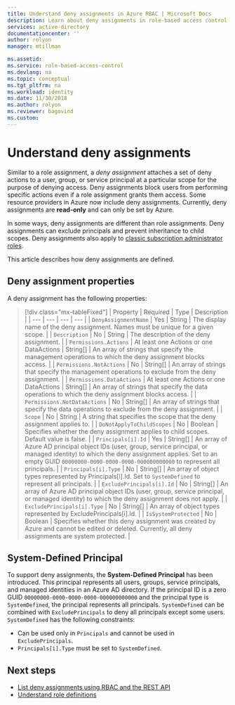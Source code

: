 ```yaml
---
title: Understand deny assignments in Azure RBAC | Microsoft Docs
description: Learn about deny assignments in role-based access control (RBAC) for resources in Azure.
services: active-directory
documentationcenter: ''
author: rolyon
manager: mtillman

ms.assetid: 
ms.service: role-based-access-control
ms.devlang: na
ms.topic: conceptual
ms.tgt_pltfrm: na
ms.workload: identity
ms.date: 11/30/2018
ms.author: rolyon
ms.reviewer: bagovind
ms.custom: 
---
```

# Understand deny assignments

Similar to a role assignment, a *deny assignment* attaches a set of deny actions to a user, group, or service principal at a particular scope for the purpose of denying access. Deny assignments block users from performing specific actions even if a role assignment grants them access. Some resource providers in Azure now include deny assignments. Currently, deny assignments are **read-only** and can only be set by Azure.

In some ways, deny assignments are different than role assignments. Deny assignments can exclude principals and prevent inheritance to child scopes. Deny assignments also apply to [classic subscription administrator roles](rbac-and-directory-admin-roles.md).

This article describes how deny assignments are defined.

## Deny assignment properties

 A deny assignment has the following properties:

> [!div class="mx-tableFixed"]
> | Property | Required | Type | Description |
> | --- | --- | --- | --- |
> | `DenyAssignmentName` | Yes | String | The display name of the deny assignment. Names must be unique for a given scope. |
> | `Description` | No | String | The description of the deny assignment. |
> | `Permissions.Actions` | At least one Actions or one DataActions | String[] | An array of strings that specify the management operations to which the deny assignment blocks access. |
> | `Permissions.NotActions` | No | String[] | An array of strings that specify the management operations to exclude from the deny assignment. |
> | `Permissions.DataActions` | At least one Actions or one DataActions | String[] | An array of strings that specify the data operations to which the deny assignment blocks access. |
> | `Permissions.NotDataActions` | No | String[] | An array of strings that specify the data operations to exclude from the deny assignment. |
> | `Scope` | No | String | A string that specifies the scope that the deny assignment applies to. |
> | `DoNotApplyToChildScopes` | No | Boolean | Specifies whether the deny assignment applies to child scopes. Default value is false. |
> | `Principals[i].Id` | Yes | String[] | An array of Azure AD principal object IDs (user, group, service principal, or managed identity) to which the deny assignment applies. Set to an empty GUID `00000000-0000-0000-0000-000000000000` to represent all principals. |
> | `Principals[i].Type` | No | String[] | An array of object types represented by Principals[i].Id. Set to `SystemDefined` to represent all principals. |
> | `ExcludePrincipals[i].Id` | No | String[] | An array of Azure AD principal object IDs (user, group, service principal, or managed identity) to which the deny assignment does not apply. |
> | `ExcludePrincipals[i].Type` | No | String[] | An array of object types represented by ExcludePrincipals[i].Id. |
> | `IsSystemProtected` | No | Boolean | Specifies whether this deny assignment was created by Azure and cannot be edited or deleted. Currently, all deny assignments are system protected. |

## System-Defined Principal

To support deny assignments, the **System-Defined Principal** has been introduced. This principal represents all users, groups, service principals, and managed identities in an Azure AD directory. If the principal ID is a zero GUID `00000000-0000-0000-0000-000000000000` and the principal type is `SystemDefined`, the principal represents all principals. `SystemDefined` can be combined with `ExcludePrincipals` to deny all principals except some users. `SystemDefined` has the following constraints:

- Can be used only in `Principals` and cannot be used in `ExcludePrincipals`.
- `Principals[i].Type` must be set to `SystemDefined`.

## Next steps

* [List deny assignments using RBAC and the REST API](deny-assignments-rest.md)
* [Understand role definitions](role-definitions.md)
